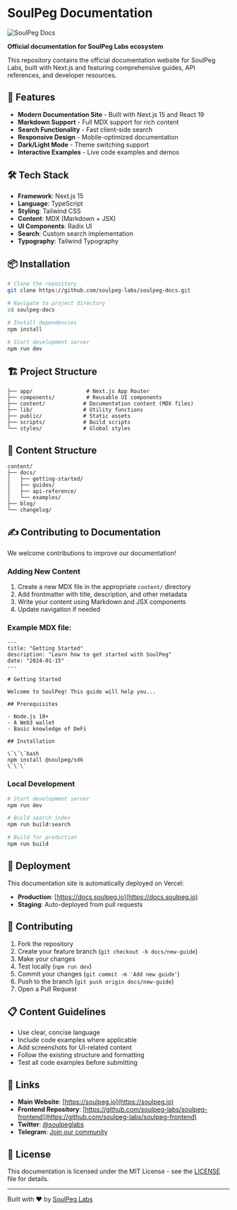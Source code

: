 # SoulPeg Documentation

![SoulPeg Docs](https://via.placeholder.com/200x80/1a1a1a/ffffff?text=SoulPeg+Docs)

**Official documentation for SoulPeg Labs ecosystem**

This repository contains the official documentation website for SoulPeg Labs, built with Next.js and featuring comprehensive guides, API references, and developer resources.

## 🚀 Features

- **Modern Documentation Site** - Built with Next.js 15 and React 19
- **Markdown Support** - Full MDX support for rich content
- **Search Functionality** - Fast client-side search
- **Responsive Design** - Mobile-optimized documentation
- **Dark/Light Mode** - Theme switching support
- **Interactive Examples** - Live code examples and demos

## 🛠 Tech Stack

- **Framework**: Next.js 15
- **Language**: TypeScript
- **Styling**: Tailwind CSS
- **Content**: MDX (Markdown + JSX)
- **UI Components**: Radix UI
- **Search**: Custom search implementation
- **Typography**: Tailwind Typography

## 📦 Installation

```bash
# Clone the repository
git clone https://github.com/soulpeg-labs/soulpeg-docs.git

# Navigate to project directory
cd soulpeg-docs

# Install dependencies
npm install

# Start development server
npm run dev
```

## 🏗 Project Structure

```
├── app/                 # Next.js App Router
├── components/          # Reusable UI components
├── content/            # Documentation content (MDX files)
├── lib/                # Utility functions
├── public/             # Static assets
├── scripts/            # Build scripts
└── styles/             # Global styles
```

## 📝 Content Structure

```
content/
├── docs/
│   ├── getting-started/
│   ├── guides/
│   ├── api-reference/
│   └── examples/
├── blog/
└── changelog/
```

## ✍️ Contributing to Documentation

We welcome contributions to improve our documentation!

### Adding New Content

1. Create a new MDX file in the appropriate `content/` directory
2. Add frontmatter with title, description, and other metadata
3. Write your content using Markdown and JSX components
4. Update navigation if needed

### Example MDX file:

```mdx
---
title: "Getting Started"
description: "Learn how to get started with SoulPeg"
date: "2024-01-15"
---

# Getting Started

Welcome to SoulPeg! This guide will help you...

## Prerequisites

- Node.js 18+
- A Web3 wallet
- Basic knowledge of DeFi

## Installation

\`\`\`bash
npm install @soulpeg/sdk
\`\`\`
```

### Local Development

```bash
# Start development server
npm run dev

# Build search index
npm run build:search

# Build for production
npm run build
```

## 🚀 Deployment

This documentation site is automatically deployed on Vercel:

- **Production**: [https://docs.soulpeg.io](https://docs.soulpeg.io)
- **Staging**: Auto-deployed from pull requests

## 🤝 Contributing

1. Fork the repository
2. Create your feature branch (`git checkout -b docs/new-guide`)
3. Make your changes
4. Test locally (`npm run dev`)
5. Commit your changes (`git commit -m 'Add new guide'`)
6. Push to the branch (`git push origin docs/new-guide`)
7. Open a Pull Request

## 📋 Content Guidelines

- Use clear, concise language
- Include code examples where applicable
- Add screenshots for UI-related content
- Follow the existing structure and formatting
- Test all code examples before submitting

## 🔗 Links

- **Main Website**: [https://soulpeg.io](https://soulpeg.io)
- **Frontend Repository**: [https://github.com/soulpeg-labs/soulpeg-frontend](https://github.com/soulpeg-labs/soulpeg-frontend)
- **Twitter**: [@soulpeglabs](https://x.com/soulpeglabs)
- **Telegram**: [Join our community](https://t.me/soulpeg)

## 📄 License

This documentation is licensed under the MIT License - see the [LICENSE](LICENSE) file for details.

---

Built with ❤️ by [SoulPeg Labs](https://github.com/soulpeg-labs) 